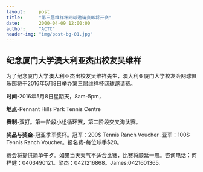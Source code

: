 ```yaml
---
layout:     post
title:      "第三届维祥杯网球邀请赛即将开赛"
date:       2000-04-09 12:00:00
author:     "ACTC"
header-img: "img/post-bg-01.jpg"
---
```

<!-- <h2>世界华人网球锦标赛墨尔本隆重举行</h2> -->
<h2>纪念厦门大学澳大利亚杰出校友吴维祥</h2>

<p>为了纪念厦门大学澳大利亚杰出校友吴维祥先生，澳大利亚厦门大学校友会网球俱乐部将于2016年5月8日举办第三届维祥杯网球邀请赛。</p>
<p><b>时间</b>-2016年5月8日星期天，8am-5pm，</p>
<p><b>地点</b>-Pennant Hills Park Tennis Centre</p>
<p><b>赛制</b>-双打。第一阶段小组循环赛，第二阶段交叉淘汰赛。</p>
<p><b>奖品与奖金</b>-冠亚季军奖杯。冠军：200$ Tennis Ranch Voucher .亚军：100$ Tennis Ranch Voucher。报名费-每位球手$20。</p>

<p>赛会将提供简单午歺。如果当天天气不适合比赛，比赛将顺延一周。咨询电话：何祥健：0403490121。梁杰：0421216868。James:0421601365.</p>
